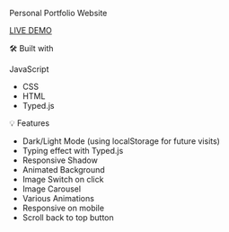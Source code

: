 Personal Portfolio Website

[LIVE DEMO](https://hulchenko.github.io/portfolio/)

🛠️ Built with

JavaScript
* CSS
* HTML
* Typed.js

💡 Features

* Dark/Light Mode (using localStorage for future visits)
* Typing effect with Typed.js
* Responsive Shadow
* Animated Background
* Image Switch on click
* Image Carousel
* Various Animations
* Responsive on mobile
* Scroll back to top button

